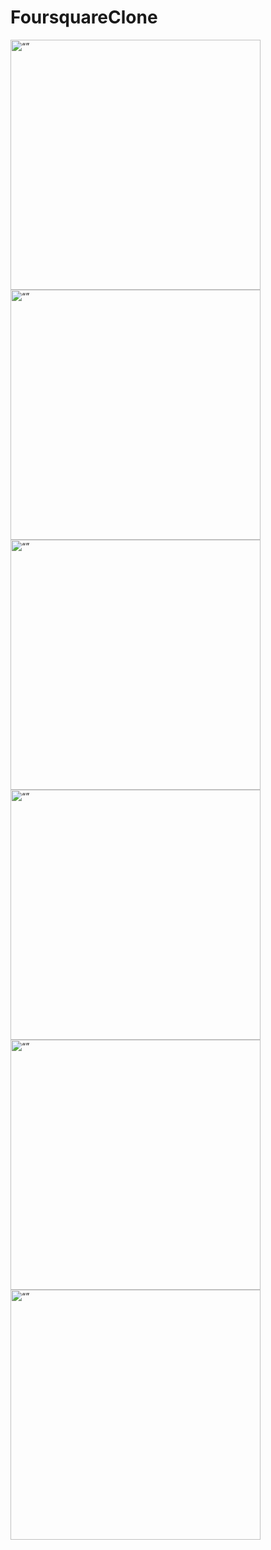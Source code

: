 # FoursquareClone


<img src="https://github.com/10urbulut/FoursquareClone/assets/77685360/541085dd-28f9-4b9f-a1e8-cff797c33a20" alt= “” width="400">
<img src="https://github.com/10urbulut/FoursquareClone/assets/77685360/9c7fc5c6-ab75-498c-81b6-70c1a278ee68" alt= “” width="400">
<img src="https://github.com/10urbulut/FoursquareClone/assets/77685360/c7758462-157d-46dd-b821-2682d9fea256" alt= “” width="400">
<img src="https://github.com/10urbulut/FoursquareClone/assets/77685360/7d7e351d-a21a-429f-ac1d-e704ba7b4375" alt= “” width="400">
<img src="https://github.com/10urbulut/FoursquareClone/assets/77685360/335e984f-9452-4661-8ff5-595533643eaa" alt= “” width="400">
<img src="https://github.com/10urbulut/FoursquareClone/assets/77685360/86ad6273-653f-4b4c-a4fc-7d1778b3c6d0" alt= “” width="400">


